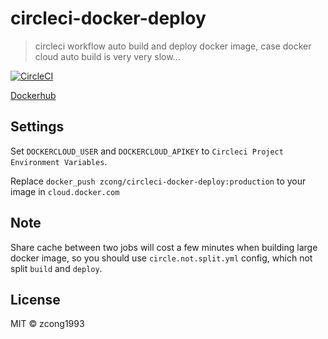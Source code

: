 # circleci-docker-deploy

> circleci workflow auto build and deploy docker image, case docker cloud auto build is very very slow...

[![CircleCI](https://circleci.com/gh/zcong1993/circleci-docker-deploy/tree/master.svg?style=svg)](https://circleci.com/gh/zcong1993/circleci-docker-deploy/tree/master)

[Dockerhub](https://hub.docker.com/r/zcong/circleci-docker-deploy/tags/)

## Settings

Set `DOCKERCLOUD_USER` and `DOCKERCLOUD_APIKEY` to `Circleci Project Environment Variables`.

Replace `docker_push zcong/circleci-docker-deploy:production` to your image in `cloud.docker.com`

## Note

Share cache between two jobs will cost a few minutes when building large docker image, so you should use `circle.not.split.yml` config, which not split `build` and `deploy`.

## License

MIT &copy; zcong1993
